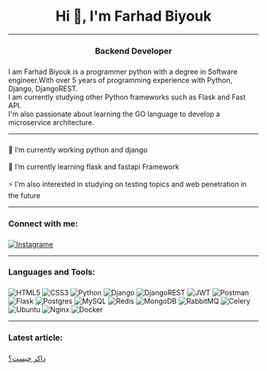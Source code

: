 <h1 align="center">Hi 👋, I'm Farhad Biyouk</h1>

<hr>

###

<h3 align="center">Backend Developer</h3>

###

<p align="left">I am Farhad Biyouk is a programmer python  with a degree in Software engineer.With over 5 years of programming experience with Python, Django, DjangoREST.<br>I am currently studying other Python frameworks such as Flask and Fast API.<br>I'm also passionate about learning the GO language to develop a microservice architecture.</p>

<hr>

###

<p align="left">🔭 I’m currently working python and django<br><br>🌱 I’m currently learning flask and fastapi Framework<br><br>⚡ I'm also interested in studying on testing topics and web penetration in the future</p>
<hr>

###

<h3 align="left">Connect with me:</h3>

###

[![Instagrame](https://img.shields.io/badge/Instagram-%23E4405F.svg?style=for-the-badge&logo=Instagram&logoColor=white)](https://instagram.com/farhad_biyouk)

<hr>



###

<h3 align="left">Languages and Tools:</h3>

###
![HTML5](https://img.shields.io/badge/html5-%23E34F26.svg?style=for-the-badge&logo=html5&logoColor=white)
![CSS3](https://img.shields.io/badge/css3-%231572B6.svg?style=for-the-badge&logo=css3&logoColor=white)
![Python](https://img.shields.io/badge/python-3670A0?style=for-the-badge&logo=python&logoColor=ffdd54)
![Django](https://img.shields.io/badge/django-%23092E20.svg?style=for-the-badge&logo=django&logoColor=white)
![DjangoREST](https://img.shields.io/badge/DJANGO-REST-ff1709?style=for-the-badge&logo=django&logoColor=white&color=ff1709&labelColor=gray)
![JWT](https://img.shields.io/badge/JWT-black?style=for-the-badge&logo=JSON%20web%20tokens)
![Postman](https://img.shields.io/badge/Postman-FF6C37?style=for-the-badge&logo=postman&logoColor=white)
![Flask](https://img.shields.io/badge/flask-%23000.svg?style=for-the-badge&logo=flask&logoColor=white)
![Postgres](https://img.shields.io/badge/postgres-%23316192.svg?style=for-the-badge&logo=postgresql&logoColor=white)
![MySQL](https://img.shields.io/badge/mysql-4479A1.svg?style=for-the-badge&logo=mysql&logoColor=white)
![Redis](https://img.shields.io/badge/redis-%23DD0031.svg?style=for-the-badge&logo=redis&logoColor=white)
![MongoDB](https://img.shields.io/badge/MongoDB-%234ea94b.svg?style=for-the-badge&logo=mongodb&logoColor=white)
![RabbitMQ](https://img.shields.io/badge/Rabbitmq-FF6600?style=for-the-badge&logo=rabbitmq&logoColor=white)
![Celery](https://img.shields.io/badge/celery-%23a9cc54.svg?style=for-the-badge&logo=celery&logoColor=ddf4a4)
![Ubuntu](https://img.shields.io/badge/Ubuntu-E95420?style=for-the-badge&logo=ubuntu&logoColor=white)
![Nginx](https://img.shields.io/badge/nginx-%23009639.svg?style=for-the-badge&logo=nginx&logoColor=white)
![Docker](https://img.shields.io/badge/docker-%230db7ed.svg?style=for-the-badge&logo=docker&logoColor=white)

<hr>

###

<h3 align="left">Latest article:</h3>

###

<a align="right"  href="https://virgool.io/@m_21284633/%D8%AF%D8%A7%DA%A9%D8%B1-%DA%86%DB%8C%D8%B3%D8%AA-d37bzrv8fgea">داکر چیست؟</a>

